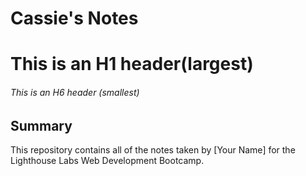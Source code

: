 # Cassie's Notes
# This is an H1 header(largest)
###### This is an H6 header (smallest)

## Summary 

This repository contains all of the notes taken by [Your Name] for the Lighthouse Labs Web Development Bootcamp.